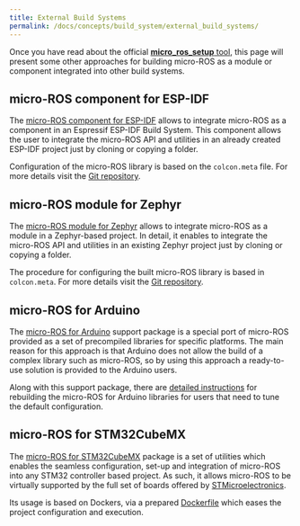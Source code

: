 ```yaml
---
title: External Build Systems
permalink: /docs/concepts/build_system/external_build_systems/
---
```


Once you have read about the official [**micro_ros_setup** tool](/docs/concepts/build_system/), this page will present some other approaches for building micro-ROS as a module or component integrated into other build systems.

## micro-ROS component for ESP-IDF

The [micro-ROS component for ESP-IDF](https://github.com/micro-ROS/micro_ros_espidf_component) allows to integrate micro-ROS as a component in an Espressif ESP-IDF Build System. This component allows the user to integrate the micro-ROS API and utilities in an already created ESP-IDF project just by cloning or copying a folder. 

Configuration of the micro-ROS library is based on the `colcon.meta` file. For more details visit the [Git repository](https://github.com/micro-ROS/micro_ros_espidf_component).

## micro-ROS module for Zephyr

The [micro-ROS module for Zephyr](https://github.com/micro-ROS/micro_ros_zephyr_module) allows to integrate micro-ROS as a module in a Zephyr-based project. In detail, it enables to integrate the micro-ROS API and utilities in an existing Zephyr project just by cloning or copying a folder.

The procedure for configuring the built micro-ROS library is based in `colcon.meta`. For more details visit the [Git repository](https://github.com/micro-ROS/micro_ros_espidf_component).

## micro-ROS for Arduino

The [micro-ROS for Arduino](https://github.com/micro-ROS/micro_ros_arduino) support package is a special port of micro-ROS provided as a set of precompiled libraries for specific platforms. The main reason for this approach is that Arduino does not allow the build of a complex library such as micro-ROS, so by using this approach a ready-to-use solution is provided to the Arduino users.

Along with this support package, there are [detailed instructions](https://github.com/micro-ROS/micro_ros_arduino#how-to-build-the-precompiled-library) for rebuilding the micro-ROS for Arduino libraries for users that need to tune the default configuration.

## micro-ROS for STM32CubeMX

The [micro-ROS for STM32CubeMX](https://github.com/micro-ROS/micro_ros_stm32cubemx_utils) package is a set of utilities which enables the seamless configuration, set-up and integration of micro-ROS into any STM32 controller based project. As such, it allows micro-ROS to be virtually supported by the full set of boards offered by <a href="https://www.st.com/content/st_com/en.html">STMicroelectronics</a>.

Its usage is based on Dockers, via a prepared [Dockerfile](https://github.com/micro-ROS/micro_ros_stm32cubemx_utils/blob/foxy/microros_component/Dockerfile) which eases the project configuration and execution.
